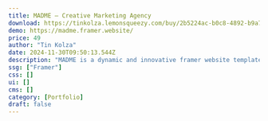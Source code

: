 ```yaml
---
title: MADME — Creative Marketing Agency
download: https://tinkolza.lemonsqueezy.com/buy/2b5224ac-b0c8-4892-b9a7-01b5edd495c0
demo: https://madme.framer.website/
price: 49
author: "Tin Kolza"
date: 2024-11-30T09:50:13.544Z
description: "MADME is a dynamic and innovative framer website template designed specifically for creative digital marketing agencies. It offers a range of customizable features that allow agencies to showcase their services."
ssg: ["Framer"]
css: []
ui: []
cms: []
category: [Portfolio]
draft: false
---
```

